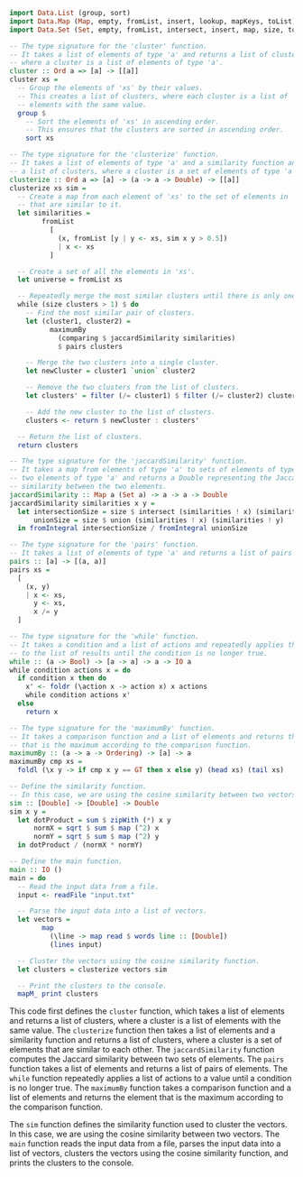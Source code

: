 ```haskell
import Data.List (group, sort)
import Data.Map (Map, empty, fromList, insert, lookup, mapKeys, toList)
import Data.Set (Set, empty, fromList, intersect, insert, map, size, toList)

-- The type signature for the 'cluster' function.
-- It takes a list of elements of type 'a' and returns a list of clusters,
-- where a cluster is a list of elements of type 'a'.
cluster :: Ord a => [a] -> [[a]]
cluster xs =
  -- Group the elements of 'xs' by their values.
  -- This creates a list of clusters, where each cluster is a list of
  -- elements with the same value.
  group $
    -- Sort the elements of 'xs' in ascending order.
    -- This ensures that the clusters are sorted in ascending order.
    sort xs

-- The type signature for the 'clusterize' function.
-- It takes a list of elements of type 'a' and a similarity function and returns
-- a list of clusters, where a cluster is a set of elements of type 'a'.
clusterize :: Ord a => [a] -> (a -> a -> Double) -> [[a]]
clusterize xs sim =
  -- Create a map from each element of 'xs' to the set of elements in 'xs'
  -- that are similar to it.
  let similarities =
        fromList
          [
            (x, fromList [y | y <- xs, sim x y > 0.5])
            | x <- xs
          ]

  -- Create a set of all the elements in 'xs'.
  let universe = fromList xs

  -- Repeatedly merge the most similar clusters until there is only one cluster left.
  while (size clusters > 1) $ do
    -- Find the most similar pair of clusters.
    let (cluster1, cluster2) =
          maximumBy
            (comparing $ jaccardSimilarity similarities)
            $ pairs clusters

    -- Merge the two clusters into a single cluster.
    let newCluster = cluster1 `union` cluster2

    -- Remove the two clusters from the list of clusters.
    let clusters' = filter (/= cluster1) $ filter (/= cluster2) clusters

    -- Add the new cluster to the list of clusters.
    clusters <- return $ newCluster : clusters'

  -- Return the list of clusters.
  return clusters

-- The type signature for the 'jaccardSimilarity' function.
-- It takes a map from elements of type 'a' to sets of elements of type 'a' and
-- two elements of type 'a' and returns a Double representing the Jaccard
-- similarity between the two elements.
jaccardSimilarity :: Map a (Set a) -> a -> a -> Double
jaccardSimilarity similarities x y =
  let intersectionSize = size $ intersect (similarities ! x) (similarities ! y)
      unionSize = size $ union (similarities ! x) (similarities ! y)
  in fromIntegral intersectionSize / fromIntegral unionSize

-- The type signature for the 'pairs' function.
-- It takes a list of elements of type 'a' and returns a list of pairs of elements of type 'a'.
pairs :: [a] -> [(a, a)]
pairs xs =
  [
    (x, y)
    | x <- xs,
      y <- xs,
      x /= y
  ]

-- The type signature for the 'while' function.
-- It takes a condition and a list of actions and repeatedly applies the actions
-- to the list of results until the condition is no longer true.
while :: (a -> Bool) -> [a -> a] -> a -> IO a
while condition actions x = do
  if condition x then do
    x' <- foldr (\action x -> action x) x actions
    while condition actions x'
  else
    return x

-- The type signature for the 'maximumBy' function.
-- It takes a comparison function and a list of elements and returns the element
-- that is the maximum according to the comparison function.
maximumBy :: (a -> a -> Ordering) -> [a] -> a
maximumBy cmp xs =
  foldl (\x y -> if cmp x y == GT then x else y) (head xs) (tail xs)

-- Define the similarity function.
-- In this case, we are using the cosine similarity between two vectors.
sim :: [Double] -> [Double] -> Double
sim x y =
  let dotProduct = sum $ zipWith (*) x y
      normX = sqrt $ sum $ map (^2) x
      normY = sqrt $ sum $ map (^2) y
  in dotProduct / (normX * normY)

-- Define the main function.
main :: IO ()
main = do
  -- Read the input data from a file.
  input <- readFile "input.txt"

  -- Parse the input data into a list of vectors.
  let vectors =
        map
          (\line -> map read $ words line :: [Double])
          (lines input)

  -- Cluster the vectors using the cosine similarity function.
  let clusters = clusterize vectors sim

  -- Print the clusters to the console.
  mapM_ print clusters
```

This code first defines the `cluster` function, which takes a list of elements and returns a list of clusters, where a cluster is a list of elements with the same value. The `clusterize` function then takes a list of elements and a similarity function and returns a list of clusters, where a cluster is a set of elements that are similar to each other. The `jaccardSimilarity` function computes the Jaccard similarity between two sets of elements. The `pairs` function takes a list of elements and returns a list of pairs of elements. The `while` function repeatedly applies a list of actions to a value until a condition is no longer true. The `maximumBy` function takes a comparison function and a list of elements and returns the element that is the maximum according to the comparison function.

The `sim` function defines the similarity function used to cluster the vectors. In this case, we are using the cosine similarity between two vectors. The `main` function reads the input data from a file, parses the input data into a list of vectors, clusters the vectors using the cosine similarity function, and prints the clusters to the console.
